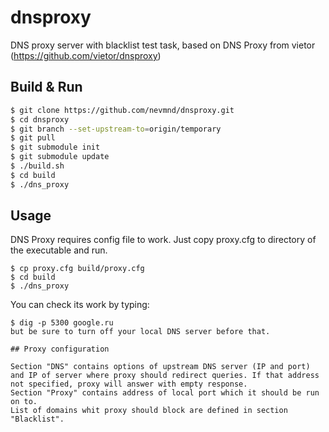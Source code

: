 dnsproxy
========

DNS proxy server with blacklist test task, based on DNS Proxy from vietor (https://github.com/vietor/dnsproxy)

## Build & Run

```bash
$ git clone https://github.com/nevmnd/dnsproxy.git
$ cd dnsproxy
$ git branch --set-upstream-to=origin/temporary
$ git pull
$ git submodule init
$ git submodule update
$ ./build.sh
$ cd build
$ ./dns_proxy
```
## Usage

DNS Proxy requires config file to work. Just copy proxy.cfg to directory of the executable and run.

```
$ cp proxy.cfg build/proxy.cfg
$ cd build
$ ./dns_proxy
```
You can check its work by typing:
```
$ dig -p 5300 google.ru
but be sure to turn off your local DNS server before that.

## Proxy configuration

Section "DNS" contains options of upstream DNS server (IP and port) and IP of server where proxy should redirect queries. If that address not specified, proxy will answer with empty response.
Section "Proxy" contains address of local port which it should be run on to.
List of domains whit proxy should block are defined in section "Blacklist".